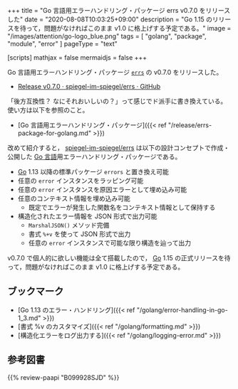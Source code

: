 +++
title = "Go 言語用エラーハンドリング・パッケージ errs v0.7.0 をリリースした"
date =  "2020-08-08T10:03:25+09:00"
description = "Go 1.15 のリリースを待って，問題がなければこのまま v1.0 に格上げする予定である。"
image = "/images/attention/go-logo_blue.png"
tags  = [ "golang", "package", "module", "error" ]
pageType = "text"

[scripts]
  mathjax = false
  mermaidjs = false
+++

Go 言語用エラーハンドリング・パッケージ [`errs`] の v0.7.0 をリリースした。

- [Release v0.7.0 · spiegel-im-spiegel/errs · GitHub](https://github.com/spiegel-im-spiegel/errs/releases/tag/v0.7.0)

「後方互換性？ なにそれおいしいの？」って感じでド派手に書き換えている。
使い方は以下を参照のこと。

- [Go 言語用エラーハンドリング・パッケージ]({{< ref "/release/errs-package-for-golang.md" >}})

改めて紹介すると， [spiegel-im-spiegel/errs][`errs`] は以下の設計コンセプトで作成・公開した [Go 言語][Go]用エラーハンドリング・パッケージである。

- [Go] 1.13 以降の標準パッケージ `errors` と置き換え可能
- 任意の `error` インスタンスをラッピング可能
- 任意の `error` インスタンスを原因エラーとして埋め込み可能
- 任意のコンテキスト情報を埋め込み可能
    - 既定でエラーが発生した関数名をコンテキスト情報として保持する
- 構造化されたエラー情報を JSON 形式で出力可能
    - `MarshalJSON()` メソッド完備
    - 書式 `%+v` を使って JSON 形式で出力
    - 任意の `error` インスタンスで可能な限り構造を辿って出力

v0.7.0 で個人的に欲しい機能は全て搭載したので， [Go] 1.15 の正式リリースを待って，問題がなければこのまま v1.0 に格上げする予定である。

## ブックマーク

- [Go 1.13 のエラー・ハンドリング]({{< ref "/golang/error-handling-in-go-1_3.md" >}})
- [書式 %v のカスタマイズ]({{< ref "/golang/formatting.md" >}})
- [構造化エラーをログ出力する]({{< ref "/golang/logging-error.md" >}})

[Go]: https://golang.org/ "The Go Programming Language"
[`errs`]: https://github.com/spiegel-im-spiegel/errs "spiegel-im-spiegel/errs: Error handling for Golang"

## 参考図書

{{% review-paapi "B099928SJD" %}} <!-- プログラミング言語Go -->
